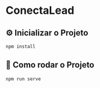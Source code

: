 # ConectaLead

## ⚙ Inicializar o Projeto
```
npm install
```

## 🚀 Como rodar o Projeto
```
npm run serve
```
